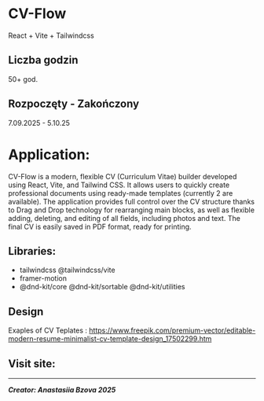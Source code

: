 # CV-Flow
React + Vite + Tailwindcss

## Liczba godzin
50+ god.

## Rozpoczęty - Zakończony
7.09.2025 - 5.10.25


# Application:
CV-Flow is a modern, flexible CV (Curriculum Vitae) builder developed using React, Vite, and Tailwind CSS. It allows users to quickly create professional documents using ready-made templates (currently 2 are available). The application provides full control over the CV structure thanks to Drag and Drop technology for rearranging main blocks, as well as flexible adding, deleting, and editing of all fields, including photos and text. The final CV is easily saved in PDF format, ready for printing.


## Libraries:
- tailwindcss @tailwindcss/vite
- framer-motion
- @dnd-kit/core @dnd-kit/sortable @dnd-kit/utilities

## Design
Exaples of CV Teplates :
https://www.freepik.com/premium-vector/editable-modern-resume-minimalist-cv-template-design_17502299.htm


## Visit site: 


---------------------------------------------------------------
_**Creator: Anastasiia Bzova 2025**_
